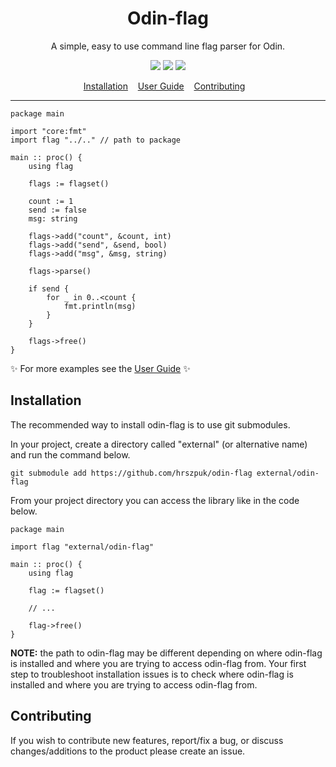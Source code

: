 <h1 align="center">
    Odin-flag
</h1>

<p align="center">
    A simple, easy to use command line flag parser for Odin.
</p>

<p align="center">
<a href="./LICENSE.md"><img src="https://img.shields.io/badge/license-MIT-blue.svg"></a>
<a href="https://github.com/hrszpuk"><img src="https://img.shields.io/github/followers/hrszpuk?style=social"></a>
<a href="https://github.com/hrszpuk/odin-flag/issues"><img src="https://img.shields.io/github/issues/hrszpuk/odin-flag"></a>
</p>

<p align="center">
    <a href="https://github.com/hrszpuk/odin-flag#Installation">Installation</a>&nbsp;&nbsp;&nbsp;
    <a href="https://github.com/hrszpuk/odin-flag/blob/main/USER_GUIDE.md">User Guide</a>&nbsp;&nbsp;&nbsp;
    <a href="https://github.com/hrszpuk/odin-flag#Contributing">Contributing</a>&nbsp;&nbsp;&nbsp;
</p>

<hr />

```odin
package main

import "core:fmt"
import flag "../.." // path to package

main :: proc() {
    using flag

    flags := flagset()

    count := 1
    send := false
    msg: string

    flags->add("count", &count, int)
    flags->add("send", &send, bool)
    flags->add("msg", &msg, string)

    flags->parse()
    
    if send {
        for _ in 0..<count {
            fmt.println(msg)
        }
    }

    flags->free()
}
```
✨ For more examples see the <a href="https://github.com/hrszpuk/odin-flag/blob/main/USER_GUIDE.md">User Guide</a> ✨

## Installation
The recommended way to install odin-flag is to use git submodules.

In your project, create a directory called "external" (or alternative name) and run the command below.
```
git submodule add https://github.com/hrszpuk/odin-flag external/odin-flag
```
From your project directory you can access the library like in the code below.
```odin
package main

import flag "external/odin-flag"

main :: proc() {
    using flag

    flag := flagset()

    // ...

    flag->free()
}
```
**NOTE:** the path to odin-flag may be different depending on where odin-flag is installed and where you are trying to access odin-flag from.
Your first step to troubleshoot installation issues is to check where odin-flag is installed and where you are trying to access odin-flag from.

## Contributing
If you wish to contribute new features, report/fix a bug, or discuss changes/additions to the product please create an issue.